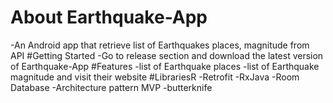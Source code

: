 # About Earthquake-App
-An Android app that retrieve list of Earthquakes places, magnitude from API
#Getting Started
-Go to release section and download the latest version of Earthquake-App
#Features
-list of Earthquake places
-list of Earthquake magnitude and visit their website
#LibrariesR
-Retrofit
-RxJava
-Room Database
-Architecture pattern MVP
-butterknife


